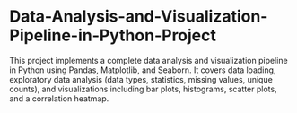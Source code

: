 # Data-Analysis-and-Visualization-Pipeline-in-Python-Project
This project implements a complete data analysis and visualization pipeline in Python using Pandas, Matplotlib, and Seaborn. It covers data loading, exploratory data analysis (data types, statistics, missing values, unique counts), and visualizations including bar plots, histograms, scatter plots, and a correlation heatmap.
